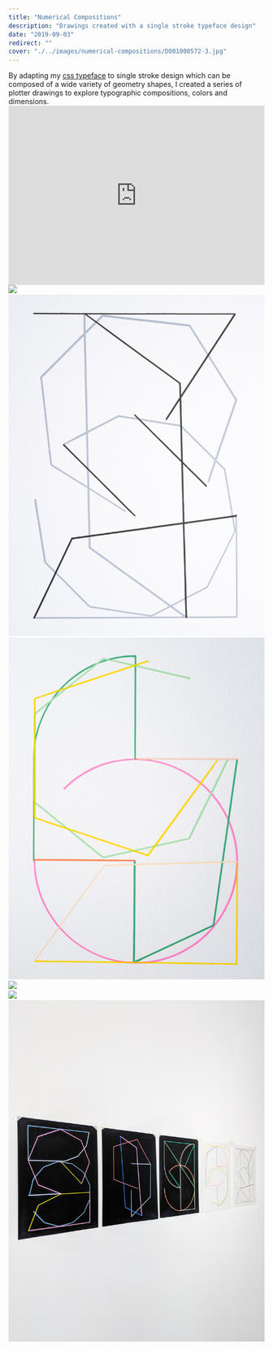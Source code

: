 ```yaml
---
title: "Numerical Compositions"
description: "Drawings created with a single stroke typeface design"
date: "2019-09-03"
redirect: ""
cover: "./../images/numerical-compositions/DO01000572-3.jpg"
---
```

<div class="text">By adapting my <a href="https://yuinchien.com/projects/numerical/index.html">css typeface</a> to single stroke design which can be composed of a wide variety of geometry shapes, I created a series of plotter drawings to explore typographic compositions, colors and dimensions. </div>

<div class="video" style="padding:70.11% 0 0 0;position:relative;"><iframe src="https://player.vimeo.com/video/358239232?autoplay=1&loop=1&title=0&byline=0&portrait=0" style="position:absolute;top:0;left:0;width:100%;height:100%;" frameborder="0" allow="autoplay; fullscreen" allowfullscreen></iframe></div><script src="https://player.vimeo.com/api/player.js"></script>

<div class="two-up">
  <img src="./../images/numerical-compositions/L1000552-2.jpg" />
  <img src="./../images/numerical-compositions/L1000561.jpg" />
</div>

<div class="two-up">
  <img src="./../images/numerical-compositions/L1000548.jpg" />
  <img src="./../images/numerical-compositions/L1000555.jpg" />  
</div>

<div class="two-up">
  <img src="./../images/numerical-compositions/L1000560-2.jpg" />
  <img src="./../images/numerical-compositions/MVIMG_20190903_132142-2.jpg" />
</div>
